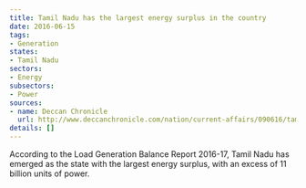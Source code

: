 ```yaml
---
title: Tamil Nadu has the largest energy surplus in the country
date: 2016-06-15
tags:
- Generation
states:
- Tamil Nadu
sectors:
- Energy
subsectors:
- Power
sources:
- name: Deccan Chronicle
  url: http://www.deccanchronicle.com/nation/current-affairs/090616/tamil-nadu-leads-country-with-highest-energy-surplus.html
details: []
---
```


According to the Load Generation Balance Report 2016-17, Tamil Nadu has emerged as the state with the largest energy surplus, with an excess of 11 billion units of power.
